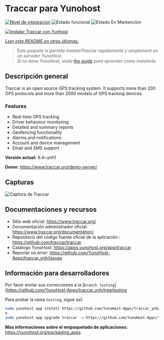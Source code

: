 <!--
Este archivo README esta generado automaticamente<https://github.com/YunoHost/apps/tree/master/tools/readme_generator>
No se debe editar a mano.
-->

# Traccar para Yunohost

[![Nivel de integración](https://dash.yunohost.org/integration/traccar.svg)](https://ci-apps.yunohost.org/ci/apps/traccar/) ![Estado funcional](https://ci-apps.yunohost.org/ci/badges/traccar.status.svg) ![Estado En Mantención](https://ci-apps.yunohost.org/ci/badges/traccar.maintain.svg)

[![Instalar Traccar con Yunhost](https://install-app.yunohost.org/install-with-yunohost.svg)](https://install-app.yunohost.org/?app=traccar)

*[Leer este README en otros idiomas.](./ALL_README.md)*

> *Este paquete le permite instalarTraccar rapidamente y simplement en un servidor YunoHost.*  
> *Si no tiene YunoHost, visita [the guide](https://yunohost.org/install) para aprender como instalarla.*

## Descripción general

Traccar is an open source GPS tracking system. It supports more than 200 GPS protocols and more than 2000 models of GPS tracking devices.

### Features

- Real-time GPS tracking
- Driver behaviour monitoring
- Detailed and summary reports
- Geofencing functionality
- Alarms and notifications
- Account and device management
- Email and SMS support


**Versión actual:** 6.4~ynh1

**Demo:** <https://www.traccar.org/demo-server/>

## Capturas

![Captura de Traccar](./doc/screenshots/screenshot.png)

## Documentaciones y recursos

- Sitio web oficial: <https://www.traccar.org/>
- Documentación administrador oficial: <https://www.traccar.org/documentation/>
- Repositorio del código fuente oficial de la aplicación : <https://github.com/traccar/traccar>
- Catálogo YunoHost: <https://apps.yunohost.org/app/traccar>
- Reportar un error: <https://github.com/YunoHost-Apps/traccar_ynh/issues>

## Información para desarrolladores

Por favor enviar sus correcciones a la [`branch testing`](https://github.com/YunoHost-Apps/traccar_ynh/tree/testing

Para probar la rama `testing`, sigue asÍ:

```bash
sudo yunohost app install https://github.com/YunoHost-Apps/traccar_ynh/tree/testing --debug
o
sudo yunohost app upgrade traccar -u https://github.com/YunoHost-Apps/traccar_ynh/tree/testing --debug
```

**Mas informaciones sobre el empaquetado de aplicaciones:** <https://yunohost.org/packaging_apps>
